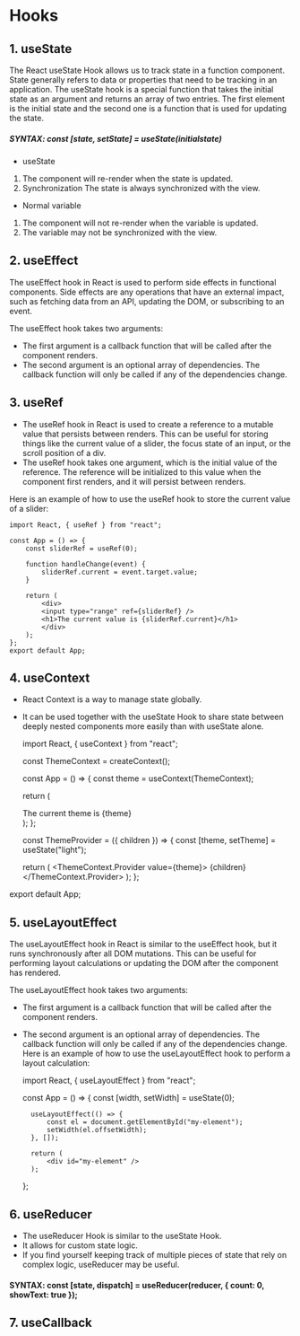 # Hooks

## 1. useState
The React useState Hook allows us to track state in a function component. State generally refers to data or properties that need to be tracking in an application. The  useState hook is a special function that takes the initial state as an argument and returns an array of two entries. The first element is the initial state and the second one is a function that is used for updating the state.
##### SYNTAX: const [state, setState] = useState(initialstate)

* useState	
1. The component will re-render when the state is updated.
2. Synchronization	The state is always synchronized with the view.
* Normal variable
1. The component will not re-render when the variable is updated.
2. The variable may not be synchronized with the view.

## 2. useEffect
The useEffect hook in React is used to perform side effects in functional components. Side effects are any operations that have an external impact, such as fetching data from an API, updating the DOM, or subscribing to an event.

The useEffect hook takes two arguments:
* The first argument is a callback function that will be called after the component renders.
* The second argument is an optional array of dependencies. The callback function will only be called if any of the dependencies change.


## 3. useRef
* The useRef hook in React is used to create a reference to a mutable value that persists between renders. 
This can be useful for storing things like the current value of a slider, the focus state of an input, or the scroll position of a div.
* The useRef hook takes one argument, which is the initial value of the reference. The reference will be initialized to this value when the component first renders, and it will persist between renders.

Here is an example of how to use the useRef hook to store the current value of a slider:

    import React, { useRef } from "react";
    
    const App = () => {
        const sliderRef = useRef(0);
        
        function handleChange(event) {
            sliderRef.current = event.target.value;
        }
        
        return (
            <div>
            <input type="range" ref={sliderRef} />
            <h1>The current value is {sliderRef.current}</h1>
            </div>
        );
    };
    export default App;


## 4. useContext
* React Context is a way to manage state globally.
* It can be used together with the useState Hook to share state between deeply nested components more easily than with useState alone.

    import React, { useContext } from "react";

    const ThemeContext = createContext();

    const App = () => {
    const theme = useContext(ThemeContext);

    return (
        <div>
        The current theme is {theme}
        </div>
    );
    };

    const ThemeProvider = ({ children }) => {
    const [theme, setTheme] = useState("light");

    return (
        <ThemeContext.Provider value={theme}>
        {children}
        </ThemeContext.Provider>
    );
    };

export default App;


## 5. useLayoutEffect
The useLayoutEffect hook in React is similar to the useEffect hook, but it runs synchronously after all DOM mutations. This can be useful for performing layout calculations or updating the DOM after the component has rendered.

The useLayoutEffect hook takes two arguments:

* The first argument is a callback function that will be called after the component renders.
* The second argument is an optional array of dependencies. The callback function will only be called if any of the dependencies change.
Here is an example of how to use the useLayoutEffect hook to perform a layout calculation:

    import React, { useLayoutEffect } from "react";

    const App = () => {
        const [width, setWidth] = useState(0);

        useLayoutEffect(() => {
            const el = document.getElementById("my-element");
            setWidth(el.offsetWidth);
        }, []);

        return (
            <div id="my-element" />
        );
    };


## 6. useReducer
* The useReducer Hook is similar to the useState Hook.
* It allows for custom state logic.
* If you find yourself keeping track of multiple pieces of state that rely on complex logic, useReducer may be useful.

#### SYNTAX:   const [state, dispatch] = useReducer(reducer, { count: 0, showText: true });


## 7. useCallback